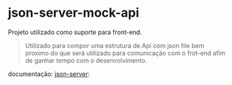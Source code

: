 # json-server-mock-api
Projeto utilizado como suporte para front-end.
> Utilizado para compor uma estrutura de Api com json file bem proximo do que será utilizado para comunicação com o frot-end afim de ganhar tempo com o desenvolvimento.

documentação: [json-server]:

[json-server]: https://github.com/typicode/json-server